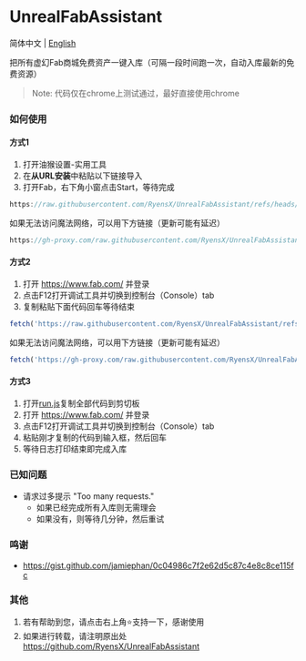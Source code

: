 # UnrealFabAssistant

简体中文 | [English](/doc/README_EN.md)

把所有虚幻Fab商城免费资产一键入库（可隔一段时间跑一次，自动入库最新的免费资源）

>Note: 代码仅在chrome上测试通过，最好直接使用chrome

### 如何使用

#### 方式1
1. 打开油猴设置-实用工具
2. 在**从URL安装**中粘贴以下链接导入
3. 打开Fab，右下角小窗点击Start，等待完成
```javascript
https://raw.githubusercontent.com/RyensX/UnrealFabAssistant/refs/heads/main/tampermonkey.js
```

如果无法访问魔法网络，可以用下方链接（更新可能有延迟）
```javascript
https://gh-proxy.com/raw.githubusercontent.com/RyensX/UnrealFabAssistant/refs/heads/main/tampermonkey.js
```

#### 方式2
1. 打开 https://www.fab.com/ 并登录
2. 点击F12打开调试工具并切换到控制台（Console）tab
3. 复制粘贴下面代码回车等待结束
```javascript
fetch('https://raw.githubusercontent.com/RyensX/UnrealFabAssistant/refs/heads/main/run.js').then(r=>r.text()).then(t=>document.head.append(Object.assign(document.createElement('script'),{textContent:t})))
```

如果无法访问魔法网络，可以用下方链接（更新可能有延迟）

```javascript
fetch('https://gh-proxy.com/raw.githubusercontent.com/RyensX/UnrealFabAssistant/refs/heads/main/run.js').then(r=>r.text()).then(t=>document.head.append(Object.assign(document.createElement('script'),{textContent:t})))
```

#### 方式3
1. 打开[run.js](/run.js)复制全部代码到剪切板
2. 打开 https://www.fab.com/ 并登录
4. 点击F12打开调试工具并切换到控制台（Console）tab
5. 粘贴刚才复制的代码到输入框，然后回车
6. 等待日志打印结束即完成入库

### 已知问题
- 请求过多提示 "Too many requests."
    - 如果已经完成所有入库则无需理会
    - 如果没有，则等待几分钟，然后重试

### 鸣谢
- https://gist.github.com/jamiephan/0c04986c7f2e62d5c87c4e8c8ce115fc

### 其他
1. 若有帮助到您，请点击右上角⭐支持一下，感谢使用
1. 如果进行转载，请注明原出处 https://github.com/RyensX/UnrealFabAssistant
